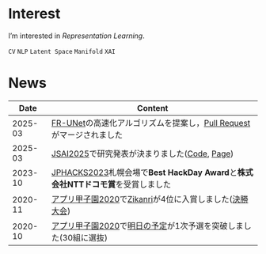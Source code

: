 # Interest
I’m interested in *Representation Learning*.

`CV` `NLP` `Latent Space` `Manifold` `XAI`

# News
| Date       | Content |
|------------|------|
| 2025-03    | [FR-UNet](https://github.com/lseventeen/FR-UNet)の高速化アルゴリズムを提案し，[Pull Request](https://github.com/lseventeen/FR-UNet/pull/20)がマージされました |
| 2025-03    | [JSAI2025](https://www.ai-gakkai.or.jp/jsai2025/)で研究発表が決まりました([Code](https://github.com/thoth000/Shape-Aware-Refinement), [Page](https://confit.atlas.jp/guide/event/jsai2025/subject/2Win5-63/advanced)) |
| 2023-10    | [JPHACKS2023](https://jphacks.com/)札幌会場で**Best HackDay Award**と**株式会社NTTドコモ賞**を受賞しました |
| 2020-11    | [アプリ甲子園2020](https://applikoshien.jp/)で[Zikanri](https://github.com/thoth000/zikanri)が4位に入賞しました([決勝大会](https://www.youtube.com/watch?v=pTxhEE4_Fqw)) |
| 2020-10    | [アプリ甲子園2020](https://applikoshien.jp/)で[明日の予定](https://github.com/thoth000/tomorrow_plan)が1次予選を突破しました(30組に選抜) |

